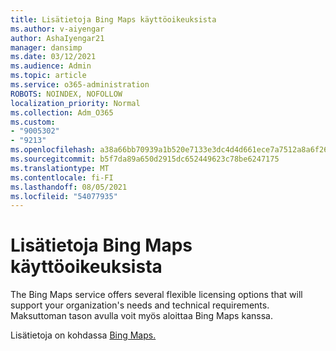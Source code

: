```yaml
---
title: Lisätietoja Bing Maps käyttöoikeuksista
ms.author: v-aiyengar
author: AshaIyengar21
manager: dansimp
ms.date: 03/12/2021
ms.audience: Admin
ms.topic: article
ms.service: o365-administration
ROBOTS: NOINDEX, NOFOLLOW
localization_priority: Normal
ms.collection: Adm_O365
ms.custom:
- "9005302"
- "9213"
ms.openlocfilehash: a38a66bb70939a1b520e7133e3dc4d4d661ece7a7512a8a6f263bcc365c71165
ms.sourcegitcommit: b5f7da89a650d2915dc652449623c78be6247175
ms.translationtype: MT
ms.contentlocale: fi-FI
ms.lasthandoff: 08/05/2021
ms.locfileid: "54077935"
---
```

# <a name="learn-about-bing-maps-licensing"></a>Lisätietoja Bing Maps käyttöoikeuksista

The Bing Maps service offers several flexible licensing options that will support your organization's needs and technical requirements. Maksuttoman tason avulla voit myös aloittaa Bing Maps kanssa.

Lisätietoja on kohdassa [Bing Maps.](https://go.microsoft.com/fwlink/?linkid=2150203)
